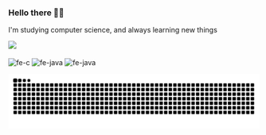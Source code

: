 ### Hello there 👋😄

I'm studying computer science, and always learning new things

<a href="https://www.instagram.com/fecremo/" target="_blank"><img src="https://img.shields.io/badge/-Instagram-%23E4405F?style=for-the-badge&logo=instagram&logoColor=white" target="_blank"></a>

<div>
<img align="center" alt="fe-c" height="30" width="40" src="https://cdn.jsdelivr.net/gh/devicons/devicon/icons/c/c-original.svg">
<img align="center" alt="fe-java" height="30" width="40" src="https://cdn.jsdelivr.net/gh/devicons/devicon/icons/java/java-original-wordmark.svg">
<img align="center" alt="fe-java" height="30" width="40" src="https://cdn.jsdelivr.net/gh/devicons/devicon/icons/python/python-original-wordmark.svg">
</div>

  ![Snake animation](https://github.com/felipecremonesi/felipecremonesi/blob/output/github-contribution-grid-snake.svg)
